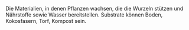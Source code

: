 Die Materialien, in denen Pflanzen wachsen, die die Wurzeln stützen und Nährstoffe sowie Wasser bereitstellen. Substrate können Boden, Kokosfasern, Torf, Kompost sein.